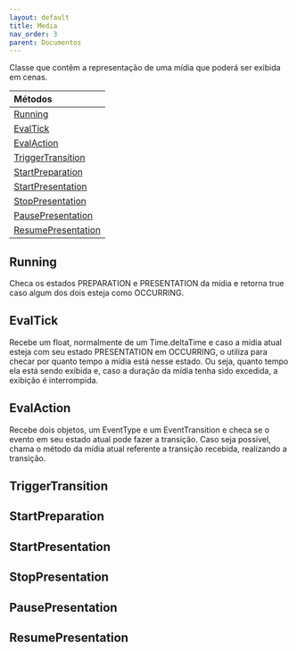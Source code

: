 ```yaml
---
layout: default
title: Media
nav_order: 3
parent: Documentos
---
```

Classe que contêm a representação de uma mídia que poderá ser exibida em cenas.

| Métodos       |
|:-------------|
| [Running](#Running)| 
| [EvalTick](#EvalTick)| 
| [EvalAction](#EvalAction)| 
| [TriggerTransition](#TriggerTransition)| 
| [StartPreparation](#StartPreparation)| 
| [StartPresentation](#StartPresentation)| 
| [StopPresentation](#StopPresentation)| 
| [PausePresentation](#PausePresentation)| 
| [ResumePresentation](#ResumePresentation)|

## Running
Checa os estados PREPARATION e PRESENTATION da mídia e retorna true caso algum dos dois esteja como OCCURRING.
## EvalTick
Recebe um float, normalmente de um Time.deltaTime e caso a mídia atual esteja com seu estado PRESENTATION em OCCURRING, o utiliza para checar por quanto tempo a mídia está nesse estado. Ou seja, quanto tempo ela está sendo exibida e, caso a duração da mídia tenha sido excedida, a exibição é interrompida.
## EvalAction
Recebe dois objetos, um EventType e um EventTransition e checa se o evento em seu estado atual pode fazer a transição. Caso seja possível, chama o método da mídia atual referente a transição recebida, realizando a transição.
## TriggerTransition
## StartPreparation
## StartPresentation

## StopPresentation
## PausePresentation
## ResumePresentation